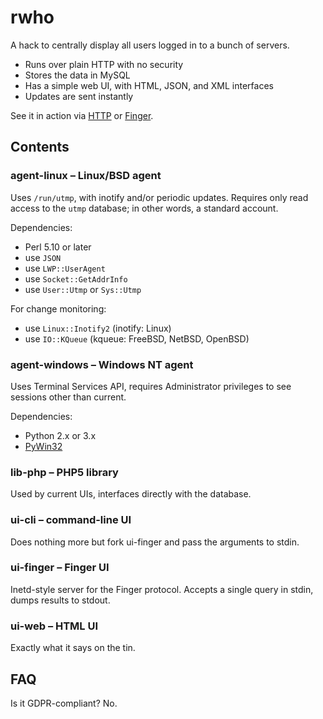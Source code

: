 # rwho

A hack to centrally display all users logged in to a bunch of servers.

  * Runs over plain HTTP with no security
  * Stores the data in MySQL
  * Has a simple web UI, with HTML, JSON, and XML interfaces
  * Updates are sent instantly

See it in action via [HTTP][ex-http] or [Finger][ex-finger].

[ex-http]: https://rwho.nullroute.eu.org/
[ex-finger]: https://nullroute.eu.org/finger/?q=%2Fw+grawity%40nullroute.eu.org

## Contents

### agent-linux – Linux/BSD agent

Uses `/run/utmp`, with inotify and/or periodic updates. Requires only read access to the `utmp` database; in other words, a standard account.

Dependencies:

  * Perl 5.10 or later
  * use `JSON`
  * use `LWP::UserAgent`
  * use `Socket::GetAddrInfo`
  * use `User::Utmp` or `Sys::Utmp`

For change monitoring:

  * use `Linux::Inotify2` (inotify: Linux)
  * use `IO::KQueue` (kqueue: FreeBSD, NetBSD, OpenBSD)

### agent-windows – Windows NT agent

Uses Terminal Services API, requires Administrator privileges to see sessions other than current.

Dependencies:

  * Python 2.x or 3.x
  * [PyWin32][pywin32]

[pywin32]: https://sourceforge.net/projects/pywin32/files/pywin32/

### lib-php – PHP5 library

Used by current UIs, interfaces directly with the database.

### ui-cli – command-line UI

Does nothing more but fork ui-finger and pass the arguments to stdin.

### ui-finger – Finger UI

Inetd-style server for the Finger protocol. Accepts a single query in stdin, dumps results to stdout.

### ui-web – HTML UI

Exactly what it says on the tin.

## FAQ

Is it GDPR-compliant? No.
